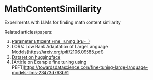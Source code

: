 # MathContentSimillarity 

Experiments with LLMs for finding math content similarity

Related articles/papers:

1. [Parameter Efficient Fine Tuning (PEFT)](https://ojs.aaai.org/index.php/AAAI/article/view/26505/26277)
2. LORA: Low Rank Adaptation of Large Language Models(https://arxiv.org/pdf/2106.09685.pdf)
3. [Dataset on huggingface](https://huggingface.co/docs/datasets/create_dataset) 
4. [Article on Example fine tuning using PEFT]https://towardsdatascience.com/fine-tuning-large-language-models-llms-23473d763b91